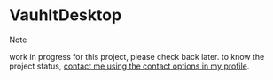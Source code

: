 # VauhltDesktop
> [!note]
> work in progress for this project, please check back later. to know the project status, [contact me using the contact options in my profile](https://github.com/shannonfonseka).
